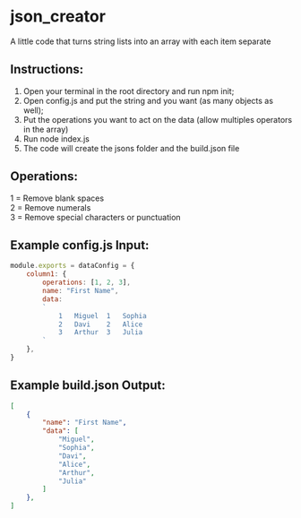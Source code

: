 # json_creator
A little code that turns string lists into an array with each item separate

## Instructions:
1. Open your terminal in the root directory and run npm init;
2. Open config.js and put the string and you want (as many objects as well);
3. Put the operations you want to act on the data (allow multiples operators in the array)
4. Run node index.js
5. The code will create the jsons folder and the build.json file

## Operations:
1 = Remove blank spaces <br>
2 = Remove numerals <br>
3 = Remove special characters or punctuation <br>

## Example config.js Input:
```javascript
module.exports = dataConfig = {
    column1: {
        operations: [1, 2, 3],
        name: "First Name",
        data:
        `
            1	Miguel	1	Sophia
            2	Davi	2	Alice
            3	Arthur	3	Julia
        `
    },
}
```
## Example build.json Output:
```json
[
    {
        "name": "First Name",
        "data": [
            "Miguel",
            "Sophia",
            "Davi",
            "Alice",
            "Arthur",
            "Julia"
        ]
    },
]
